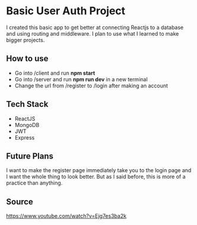 # Basic User Auth Project
I created this basic app to get better at connecting Reactjs to a database and using routing and middleware. I plan to use what I learned to make bigger projects.

## How to use
- Go into /client and run **npm start**
- Go into /server and run **npm run dev** in a new terminal
- Change the url from /register to /login after making an account

 ## Tech Stack
 - ReactJS
 - MongoDB
 - JWT
 - Express

  ## Future Plans
  I want to make the register page immediately take you to the login page and I want the whole thing to look better. But as I said before, this is more of a practice than anything.

## Source
https://www.youtube.com/watch?v=Ejg7es3ba2k

